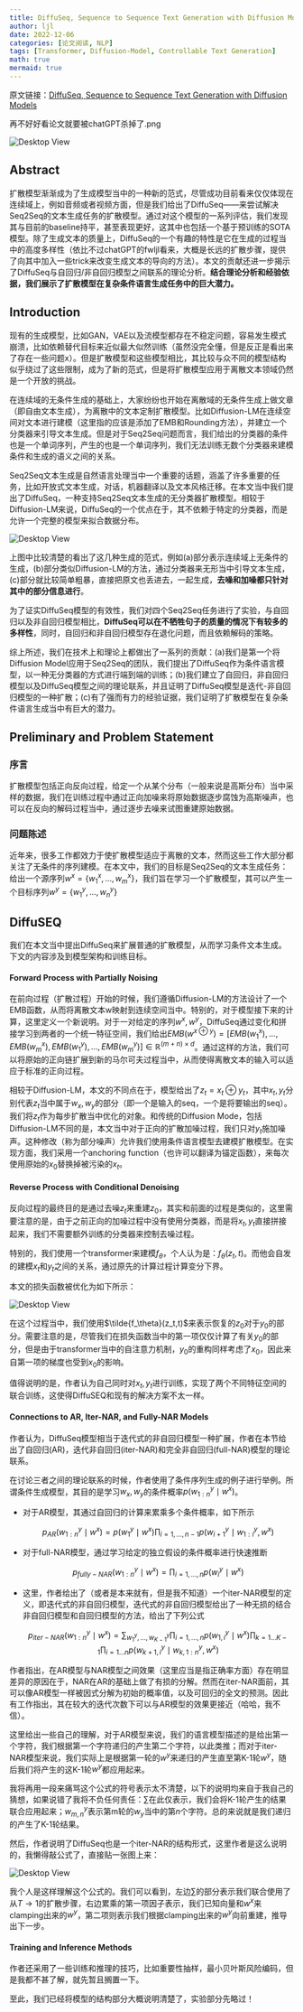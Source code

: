 ```yaml
---
title: DiffuSeq, Sequence to Sequence Text Generation with Diffusion Models
author: ljl
date: 2022-12-06
categories: [论文阅读, NLP]
tags: [Transformer, Diffusion-Model, Controllable Text Generation]
math: true
mermaid: true
---
```


原文链接：[DiffuSeq, Sequence to Sequence Text Generation with Diffusion Models](https://arxiv.org/pdf/2210.08933.pdf)

再不好好看论文就要被chatGPT杀掉了.png

![Desktop View](/assets/img/posts/2022-12-06-diffuseq-mode/chatGPT.png)

## Abstract

扩散模型渐渐成为了生成模型当中的一种新的范式，尽管成功目前看来仅仅体现在连续域上，例如音频或者视频方面，但是我们给出了DiffuSeq——来尝试解决Seq2Seq的文本生成任务的扩散模型。通过对这个模型的一系列评估，我们发现其与目前的baseline持平，甚至表现更好，这其中也包括一个基于预训练的SOTA模型。除了生成文本的质量上，DiffuSeq的一个有趣的特性是它在生成的过程当中的高度多样性（依比不过chatGPT的fwljl看来，大概是长远的扩散步骤，提供了向其中加入一些trick来改变生成文本的导向的方法）。本文的贡献还进一步揭示了DiffuSeq与自回归/非自回归模型之间联系的理论分析。**结合理论分析和经验依据，我们展示了扩散模型在复杂条件语言生成任务中的巨大潜力。**

## Introduction

现有的生成模型，比如GAN，VAE以及流模型都存在不稳定问题，容易发生模式崩溃，比如依赖替代目标来近似最大似然训练（虽然没完全懂，但是反正是看出来了存在一些问题x）。但是扩散模型和这些模型相比，其比较与众不同的模型结构似乎绕过了这些限制，成为了新的范式，但是将扩散模型应用于离散文本领域仍然是一个开放的挑战。

在连续域的无条件生成的基础上，大家纷纷也开始在离散域的无条件生成上做文章（即自由文本生成），为离散中的文本定制扩散模型。比如Diffusion-LM在连续空间对文本进行建模（这里指的应该是添加了EMB和Rounding方法），并建立一个分类器来引导文本生成。但是对于Seq2Seq问题而言，我们给出的分类器的条件也是一个单词序列，产生的也是一个单词序列，我们无法训练无数个分类器来建模条件和生成的语义之间的关系。

Seq2Seq文本生成是自然语言处理当中一个重要的话题，涵盖了许多重要的任务，比如开放式文本生成，对话，机器翻译以及文本风格迁移。在本文当中我们提出了DiffuSeq，一种支持Seq2Seq文本生成的无分类器扩散模型。相较于Diffusion-LM来说，DiffuSeq的一个优点在于，其不依赖于特定的分类器，而是允许一个完整的模型来拟合数据分布。

![Desktop View](/assets/img/posts/2022-12-06-diffuseq-mode/fig1.png)

上图中比较清楚的看出了这几种生成的范式，例如(a)部分表示连续域上无条件的生成，(b)部分类似Diffusion-LM的方法，通过分类器来无形当中引导文本生成，(c)部分就比较简单粗暴，直接把原文也丢进去，一起生成，**去噪和加噪都只针对其中的部分信息进行**。

为了证实DiffuSeq模型的有效性，我们对四个Seq2Seq任务进行了实验，与自回归以及非自回归模型相比，**DiffuSeq可以在不牺牲句子的质量的情况下有较多的多样性**，同时，自回归和非自回归模型存在退化问题，而且依赖解码的策略。

综上所述，我们在技术上和理论上都做出了一系列的贡献：(a)我们是第一个将Diffusion Model应用于Seq2Seq的团队，我们提出了DiffuSeq作为条件语言模型，以一种无分类器的方式进行端到端的训练；(b)我们建立了自回归，非自回归模型以及DiffuSeq模型之间的理论联系，并且证明了DiffuSeq模型是迭代-非自回归模型的一种扩散；(c)有了强而有力的经验证据，我们证明了扩散模型在复杂条件语言生成当中有巨大的潜力。

## Preliminary and Problem Statement

### 序言

扩散模型包括正向反向过程，给定一个从某个分布（一般来说是高斯分布）当中采样的数据，我们在训练过程中通过正向加噪来将原始数据逐步腐蚀为高斯噪声，也可以在反向的解码过程当中，通过逐步去噪来试图重建原始数据。

### 问题陈述

近年来，很多工作都效力于使扩散模型适应于离散的文本，然而这些工作大部分都关注了无条件的序列建模。在本文中，我们的目标是Seq2Seq的文本生成任务：给出一个源序列$w^x=\{w_1^x,...,w_m^x\}$，我们旨在学习一个扩散模型，其可以产生一个目标序列$w^y=\{w_1^y,...,w_n^y\}$

## DiffuSEQ

我们在本文当中提出DiffuSeq来扩展普通的扩散模型，从而学习条件文本生成。下文的内容涉及到模型架构和训练目标。

#### Forward Process with Partially Noising

在前向过程（扩散过程）开始的时候，我们遵循Diffusion-LM的方法设计了一个EMB函数，从而将离散文本w映射到连续空间当中。特别的，对于模型接下来的计算，这里定义一个新说明。对于一对给定的序列$w^x,w^y$，DiffuSeq通过变化和拼接学习到两者的一个统一特征空间，我们给出$EMB(w^{x\oplus{y}})=[EMB(w_1^x),...,EMB(w_m^x),EMB(w_1^y),...,EMB(w_m^y)]\in\mathbb{R}^{(m+n)\times{d}}$。通过这样的方法，我们可以将原始的正向链扩展到新的马尔可夫过程当中，从而使得离散文本的输入可以适应于标准的正向过程。

相较于Diffusion-LM，本文的不同点在于，模型给出了$z_t=x_t\oplus{y_t}$，其中$x_t,y_t$分别代表$z_t$当中属于$w_x,w_y$的部分（即一个是输入的seq，一个是将要输出的seq）。我们将$z_t$作为每步扩散当中优化的对象。和传统的Diffusion Mode，包括Diffusion-LM不同的是，本文当中对于正向的扩散加噪过程，我们只对$y_t$施加噪声。这种修改（称为部分噪声）允许我们使用条件语言模型去建模扩散模型。在实现方面，我们采用一个anchoring function（也许可以翻译为锚定函数），来每次使用原始的$x_0$替换掉被污染的$x_t$。

#### Reverse Process with Conditional Denoising

反向过程的最终目的是通过去噪$z_t$来重建$z_0$，其实和前面的过程是类似的，这里需要注意的是，由于之前正向的加噪过程中没有使用分类器，而是将$x_t,y_t$直接拼接起来，我们不需要额外训练的分类器来控制去噪过程。

特别的，我们使用一个transformer来建模$f_{\theta}$，个人认为是：$f_{\theta}(z_t,t)$。而他会自发的建模$x_t$和$y_t$之间的关系，通过原先的计算过程计算变分下界。

本文的损失函数被优化为如下所示：

![Desktop View](/assets/img/posts/2022-12-06-diffuseq-mode/loss.png)

在这个过程当中，我们使用$\tilde{f_\theta}(z_t,t)$来表示恢复的$z_0$对于$y_0$的部分。需要注意的是，尽管我们在损失函数当中的第一项仅仅计算了有关$y_0$的部分，但是由于transformer当中的自注意力机制，$y_0$的重构同样考虑了$x_0$，因此来自第一项的梯度也受到$x_0$的影响。

值得说明的是，作者认为自己同时对$x_t,y_t$进行训练，实现了两个不同特征空间的联合训练，这使得DiffuSEQ和现有的解决方案不太一样。

#### Connections to AR, Iter-NAR, and Fully-NAR Models

作者认为，DiffuSeq模型相当于迭代式的非自回归模型一种扩展，作者在本节给出了自回归(AR)，迭代非自回归(iter-NAR)和完全非自回归(full-NAR)模型的理论联系。

在讨论三者之间的理论联系的时候，作者使用了条件序列生成的例子进行举例。所谓条件生成模型，其目的是学习$w_x,w_y$的条件概率$p(w_{1:n}^y\mid{w^x})$。

- 对于AR模型，其通过自回归的计算来累乘多个条件概率，如下所示

    $$p_{AR}(w_{1:n}^y\mid{w^x})=p(w_1^y\mid{w^x})\prod_{i=1,...,n-1}p(w_{i+1}^y\mid{w_{1:i}^y,w^x})$$

- 对于full-NAR模型，通过学习给定的独立假设的条件概率进行快速推断

    $$p_{fully-NAR}(w_{1:n}^y\mid{w^x})=\prod_{i=1,...,n}p(w_i^y\mid{w^x})$$


- 这里，作者给出了（或者是本来就有，但是我不知道）一个iter-NAR模型的定义，即迭代式的非自回归模型，迭代式的非自回归模型给出了一种无损的结合非自回归模型和自回归模型的方法，给出了下列公式

    $$p_{iter-NAR}(w_{1:n}^y\mid{w^x})=\sum_{w_1^y,...,w_{K-1}^y}\prod_{i=1,...,n}p(w_{1,i}^y\mid{w^x})\prod_{k=1...K-1}\prod_{i=1...n}p(w_{k+1,i}^y\mid{w_{k,1:n}^y},w^x)$$

作者指出，在AR模型与NAR模型之间效果（这里应当是指正确率方面）存在明显差异的原因在于，NAR在AR的基础上做了有损的分解。然而在iter-NAR面前，其可以像AR模型一样被因式分解为初始的概率值，以及可回归的全文的预测。因此有工作指出，其在较大的迭代次数下可以与AR模型的效果更接近（哈哈，我不信）。

这里给出一些自己的理解，对于AR模型来说，我们的语言模型描述的是给出第一个字符，我们根据第一个字符递归的产生第二个字符，以此类推；而对于iter-NAR模型来说，我们实际上是根据第一轮的$w^y$来递归的产生直至第K-1轮$w^y$，随后我们将产生的这K-1轮$w^y$都应用起来。

我将再用一段来痛骂这个公式的符号表示太不清楚，以下的说明均来自于我自己的猜想，如果说错了我将不负任何责任：$\sum$在此仅表示，我们会将K-1轮产生的结果联合应用起来；$w_{m,n}^y$表示第m轮的$w_y$当中的第$n$个字符。总的来说就是我们递归的产生了K-1轮结果。

然后，作者说明了DiffuSeq也是一个iter-NAR的结构形式，这里作者是这么说明的，我懒得敲公式了，直接贴一张图上来：

![Desktop View](/assets/img/posts/2022-12-06-diffuseq-mode/diffuseq.png)

我个人是这样理解这个公式的。我们可以看到，左边$\sum$的部分表示我们联合使用了从$T\to{1}$的扩散步骤，右边累乘的第一项因子表示，我们已知向量和$w^x$来clamping出来的$w^y$，第二项则表示我们根据clamping出来的$w^y$向前重建，推导出下一步。

#### Training and Inference Methods

作者还采用了一些训练和推理的技巧，比如重要性抽样，最小贝叶斯风险编码，但是我都不甚了解，就先暂且搁置一下。

至此，我们已经将模型的结构部分大概说明清楚了，实验部分先略过！
